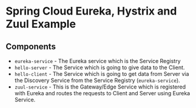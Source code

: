 # Spring Cloud Eureka, Hystrix and Zuul Example

## Components
- `eureka-service` - The Eureka service which is the Service Registry
- `hello-server` - The Service which is going to give data to the Client.
- `hello-client` - The Service which is going to get data from Server via the Discovery Service from the Service Registry (`eureka-service`).
- `zuul-service` - This is the Gateway/Edge Service which is registered with Eureka and routes the requests to Client and Server using Eureka Service.
